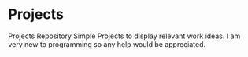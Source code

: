 # Projects
Projects Repository
Simple Projects to display relevant work ideas. I am very new to programming so any help would be appreciated.
